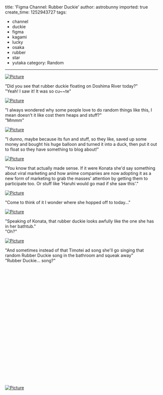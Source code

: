title: 'Figma Channel: Rubber Duckie'
author: astrobunny
imported: true
create_time: 1252943727
tags:
- channel
- duckie
- figma
- kagami
- lucky
- osaka
- rubber
- star
- yutaka
category: Random
---
 [![](wp-uploads/2009/09/wpid-100-7834-500x375.jpg "Picture")](/images/wp-uploads/2009/09/wpid-100-7834.jpg)  
  
"Did you see that rubber duckie floating on Doshima River today?"  
"Yeah! I saw it! It was so cu~~te"  
<!--more-->  
 [![](wp-uploads/2009/09/wpid-100-7835-500x375.jpg "Picture")](/images/wp-uploads/2009/09/wpid-100-7835.jpg)  
  
"I always wondered why some people love to do random things like this, I mean doesn't it like cost them heaps and stuff?"  
"Mmmm"  
  
 [![](wp-uploads/2009/09/wpid-100-7836-500x375.jpg "Picture")](/images/wp-uploads/2009/09/wpid-100-7836.jpg)  
  
"I dunno, maybe because its fun and stuff, so they like, saved up some money and bought his huge balloon and turned it into a duck, then put it out to float so they have something to blog about!"  
  
 [![](wp-uploads/2009/09/wpid-100-7838-500x375.jpg "Picture")](/images/wp-uploads/2009/09/wpid-100-7838.jpg)  
  
"You know that actually made sense. If it were Konata she'd say something about viral marketing and how anime companies are now adopting it as a new form of marketing to grab the masses' attention by getting them to participate too. Or stuff like 'Haruhi would go mad if she saw this'."  
  
 [![](wp-uploads/2009/09/wpid-100-7840-500x375.jpg "Picture")](/images/wp-uploads/2009/09/wpid-100-7840.jpg)  
  
"Come to think of it I wonder where she hopped off to today..."  
  
 [![](wp-uploads/2009/09/wpid-100-7847-500x375.jpg "Picture")](/images/wp-uploads/2009/09/wpid-100-7847.jpg)  
  
"Speaking of Konata, that rubber duckie looks awfully like the one she has in her bathtub."  
"Oh?"  
  
 [![](wp-uploads/2009/09/wpid-100-7845-500x375.jpg "Picture")](/images/wp-uploads/2009/09/wpid-100-7845.jpg)  
  
"And sometimes instead of that Timotei ad song she'll go singing that random Rubber Duckie song in the bathroom and squeak away"  
"Rubber Duckie... song?"  
  
<object width="500" height="375"><param name="movie" value="http://www.youtube.com/v/Wwk31AYQsmo&amp;hl=en&amp;fs=1">
<param name="allowFullScreen" value="true">
<param name="allowscriptaccess" value="always">
<embed src="http://www.youtube.com/v/Wwk31AYQsmo&amp;hl=en&amp;fs=1" type="application/x-shockwave-flash" width="500" height="375" allowscriptaccess="always" allowfullscreen="true"></embed></object>  
  
 [![](wp-uploads/2009/09/wpid-100-7849-500x375.jpg "Picture")](/images/wp-uploads/2009/09/wpid-100-7849.jpg)